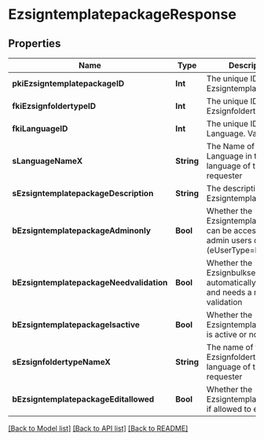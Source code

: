 # EzsigntemplatepackageResponse

## Properties
Name | Type | Description | Notes
------------ | ------------- | ------------- | -------------
**pkiEzsigntemplatepackageID** | **Int** | The unique ID of the Ezsigntemplatepackage | 
**fkiEzsignfoldertypeID** | **Int** | The unique ID of the Ezsignfoldertype. | 
**fkiLanguageID** | **Int** | The unique ID of the Language.  Valid values:  |Value|Description| |-|-| |1|French| |2|English| | 
**sLanguageNameX** | **String** | The Name of the Language in the language of the requester | 
**sEzsigntemplatepackageDescription** | **String** | The description of the Ezsigntemplatepackage | 
**bEzsigntemplatepackageAdminonly** | **Bool** | Whether the Ezsigntemplatepackage can be accessed by admin users only (eUserType&#x3D;Normal) | 
**bEzsigntemplatepackageNeedvalidation** | **Bool** | Whether the Ezsignbulksend was automatically modified and needs a manual validation | 
**bEzsigntemplatepackageIsactive** | **Bool** | Whether the Ezsigntemplatepackage is active or not | 
**sEzsignfoldertypeNameX** | **String** | The name of the Ezsignfoldertype in the language of the requester | 
**bEzsigntemplatepackageEditallowed** | **Bool** | Whether the Ezsigntemplatepackage if allowed to edit or not | 

[[Back to Model list]](../README.md#documentation-for-models) [[Back to API list]](../README.md#documentation-for-api-endpoints) [[Back to README]](../README.md)


